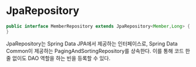 # JpaRepository
```java
public interface MemberRepository extends JpaRepository<Member,Long> {
}
```
JpaRepository는 Spring Data JPA에서 제공하는 인터페이스로, Spring Data Common이 제공하는 PagingAndSortingRepository를 상속한다. 이를 통해 코드 한 줄 없이도 DAO 역할을 하는 빈을 등록할 수 있다.
